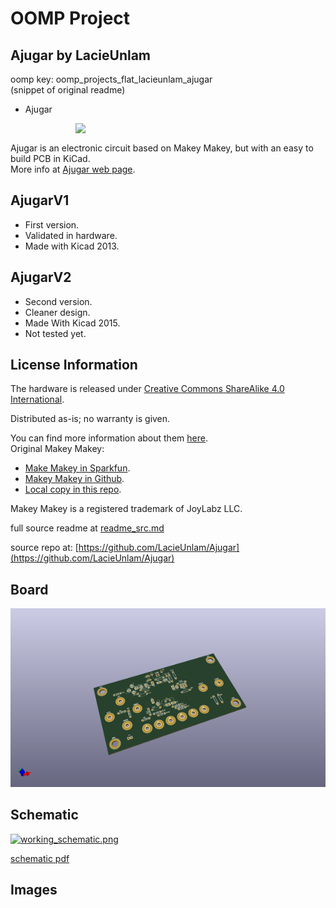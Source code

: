 # OOMP Project  
## Ajugar  by LacieUnlam  
  
oomp key: oomp_projects_flat_lacieunlam_ajugar  
(snippet of original readme)  
  
- Ajugar  
  
<img src="AjugarV1/photos/20150708_210446v.jpg" width="400" align="right"><br>  
  
Ajugar is an electronic circuit based on Makey Makey, but with an easy to build PCB in  KiCad.   
More info at [Ajugar web page](http://www.lacie-unlam.org/dokuwiki/doku.php?id=ajugar_publico).  
  
AjugarV1  
--------  
  * First version.   
  * Validated in hardware.  
  * Made with Kicad 2013.  
    
AjugarV2  
--------  
  * Second version.  
  * Cleaner design.  
  * Made With Kicad 2015.  
  * Not tested yet.  
  
License Information  
-------------------  
The hardware is released under [Creative Commons ShareAlike 4.0 International](https://creativecommons.org/licenses/by-sa/4.0/).  
  
Distributed as-is; no warranty is given.  
  
  
You can find more information about them [here](http://www.lacie-unlam.org/).  
Original Makey Makey:  
  
  * [Make Makey in Sparkfun](https://www.sparkfun.com/products/11511).  
  * [Makey Makey in Github](https://github.com/sparkfun/MaKeyMaKey).  
  * [Local copy in this repo](./original/).  
  
Makey Makey is a registered trademark of JoyLabz LLC.  
  
  full source readme at [readme_src.md](readme_src.md)  
  
source repo at: [https://github.com/LacieUnlam/Ajugar](https://github.com/LacieUnlam/Ajugar)  
## Board  
  
[![working_3d.png](working_3d_600.png)](working_3d.png)  
## Schematic  
  
[![working_schematic.png](working_schematic_600.png)](working_schematic.png)  
  
[schematic pdf](working_schematic.pdf)  
## Images  
